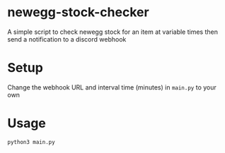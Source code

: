 # newegg-stock-checker

A simple script to check newegg stock for an item at variable times then send a notification to a discord webhook

# Setup

Change the webhook URL and interval time (minutes) in ``` main.py ``` to your own

# Usage

``` python3 main.py ```
